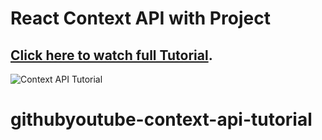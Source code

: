 # React Context API with Project

## [Click here to watch full Tutorial](https://www.youtube.com/watch?v=gQ_l-1zpVBo).

![Context API Tutorial](https://res.cloudinary.com/piyushproj/image/upload/v1625635711/ContexttHUMB_lojtnv.png)
# githubyoutube-context-api-tutorial

